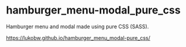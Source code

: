 # hamburger_menu-modal_pure_css
Hamburger menu and modal made using pure CSS (SASS).

https://lukobw.github.io/hamburger_menu_modal-pure_css/

